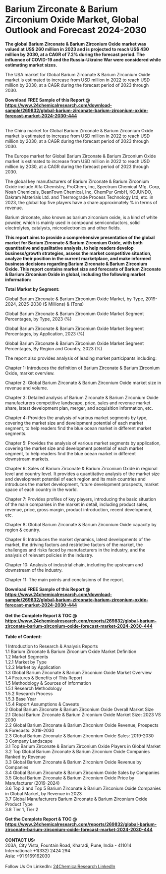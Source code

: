 <h1>Barium Zirconate &amp; Barium Zirconium Oxide Market, Global Outlook and Forecast 2024-2030</h1><p><strong>The global Barium Zirconate &amp; Barium Zirconium Oxide market was valued at US$ 260 million in 2023 and is projected to reach US$ 430 million by 2030, at a CAGR of 7.2% during the forecast period. The influence of COVID-19 and the Russia-Ukraine War were considered while estimating market sizes.</strong></p><p>
</p><p>The USA market for Global Barium Zirconate &amp; Barium Zirconium Oxide market is estimated to increase from USD million in 2022 to reach USD million by 2030, at a CAGR during the forecast period of 2023 through 2030.</p><div><b>Download FREE Sample of this Report @ 
            <a href="https://www.24chemicalresearch.com/download-sample/269832/global-barium-zirconate-barium-zirconium-oxide-forecast-market-2024-2030-444">
            https://www.24chemicalresearch.com/download-sample/269832/global-barium-zirconate-barium-zirconium-oxide-forecast-market-2024-2030-444</a></b></div><br><p>
</p><p>The China market for Global Barium Zirconate &amp; Barium Zirconium Oxide market is estimated to increase from USD million in 2022 to reach USD million by 2030, at a CAGR during the forecast period of 2023 through 2030.</p><p>
</p><p>The Europe market for Global Barium Zirconate &amp; Barium Zirconium Oxide market is estimated to increase from USD million in 2022 to reach USD million by 2030, at a CAGR during the forecast period of 2023 through 2030.</p><p>
</p><p>The global key manufacturers of Barium Zirconate &amp; Barium Zirconium Oxide include Alfa Chemistry, ProChem, Inc, Spectrum Chemical Mfg. Corp, Noah Chemicals, BeanTown Chemical, Inc, ChemPur GmbH, KOJUNDO, Dakram Materials Ltd. and Thermograde Process Technology Ltd, etc. in 2023, the global top five players have a share approximately % in terms of revenue.</p><p>
Barium zirconate, also known as barium zirconium oxide, is a kind of white powder, which is mainly used in compound semiconductors, solid electrolytes, catalysts, microelectronics and other fields.</p><p>
<strong>This report aims to provide a comprehensive presentation of the global market for Barium Zirconate &amp; Barium Zirconium Oxide, with both quantitative and qualitative analysis, to help readers develop business/growth strategies, assess the market competitive situation, analyze their position in the current marketplace, and make informed business decisions regarding Barium Zirconate &amp; Barium Zirconium Oxide. This report contains market size and forecasts of Barium Zirconate &amp; Barium Zirconium Oxide in global, including the following market information:</strong></p><p>
</p><p>
<strong>Total Market by Segment:</strong></p><p>
Global Barium Zirconate &amp; Barium Zirconium Oxide Market, by Type, 2019-2024, 2025-2030 ($ Millions) &amp; (Tons)</p><p>
Global Barium Zirconate &amp; Barium Zirconium Oxide Market Segment Percentages, by Type, 2023 (%)</p><p>
</p><p>
Global Barium Zirconate &amp; Barium Zirconium Oxide Market Segment Percentages, by Application, 2023 (%)</p><p>
</p><p>
Global Barium Zirconate &amp; Barium Zirconium Oxide Market Segment Percentages, By Region and Country, 2023 (%)</p><p>
</p><p>
The report also provides analysis of leading market participants including:</p><p>
</p><p>
</p><p>
Chapter 1: Introduces the definition of Barium Zirconate &amp; Barium Zirconium Oxide, market overview.</p><p>
Chapter 2: Global Barium Zirconate &amp; Barium Zirconium Oxide market size in revenue and volume.</p><p>
Chapter 3: Detailed analysis of Barium Zirconate &amp; Barium Zirconium Oxide manufacturers competitive landscape, price, sales and revenue market share, latest development plan, merger, and acquisition information, etc.</p><p>
Chapter 4: Provides the analysis of various market segments by type, covering the market size and development potential of each market segment, to help readers find the blue ocean market in different market segments.</p><p>
Chapter 5: Provides the analysis of various market segments by application, covering the market size and development potential of each market segment, to help readers find the blue ocean market in different downstream markets.</p><p>
Chapter 6: Sales of Barium Zirconate &amp; Barium Zirconium Oxide in regional level and country level. It provides a quantitative analysis of the market size and development potential of each region and its main countries and introduces the market development, future development prospects, market space of each country in the world.</p><p>
Chapter 7: Provides profiles of key players, introducing the basic situation of the main companies in the market in detail, including product sales, revenue, price, gross margin, product introduction, recent development, etc.</p><p>
Chapter 8: Global Barium Zirconate &amp; Barium Zirconium Oxide capacity by region &amp; country.</p><p>
Chapter 9: Introduces the market dynamics, latest developments of the market, the driving factors and restrictive factors of the market, the challenges and risks faced by manufacturers in the industry, and the analysis of relevant policies in the industry.</p><p>
Chapter 10: Analysis of industrial chain, including the upstream and downstream of the industry.</p><p>
Chapter 11: The main points and conclusions of the report.</p><div><b>Download FREE Sample of this Report @ 
            <a href="https://www.24chemicalresearch.com/download-sample/269832/global-barium-zirconate-barium-zirconium-oxide-forecast-market-2024-2030-444">
            https://www.24chemicalresearch.com/download-sample/269832/global-barium-zirconate-barium-zirconium-oxide-forecast-market-2024-2030-444</a></b></div><br><div><b>Get the Complete Report & TOC @ 
            <a href="https://www.24chemicalresearch.com/reports/269832/global-barium-zirconate-barium-zirconium-oxide-forecast-market-2024-2030-444">
            https://www.24chemicalresearch.com/reports/269832/global-barium-zirconate-barium-zirconium-oxide-forecast-market-2024-2030-444</a></b></div><br>
            <b>Table of Content:</b><p>1 Introduction to Research & Analysis Reports<br />
    1.1 Barium Zirconate & Barium Zirconium Oxide Market Definition<br />
    1.2 Market Segments<br />
        1.2.1 Market by Type<br />
        1.2.2 Market by Application<br />
    1.3 Global Barium Zirconate & Barium Zirconium Oxide Market Overview<br />
    1.4 Features & Benefits of This Report<br />
    1.5 Methodology & Sources of Information<br />
        1.5.1 Research Methodology<br />
        1.5.2 Research Process<br />
        1.5.3 Base Year<br />
        1.5.4 Report Assumptions & Caveats<br />
2 Global Barium Zirconate & Barium Zirconium Oxide Overall Market Size<br />
    2.1 Global Barium Zirconate & Barium Zirconium Oxide Market Size: 2023 VS 2030<br />
    2.2 Global Barium Zirconate & Barium Zirconium Oxide Revenue, Prospects & Forecasts: 2019-2030<br />
    2.3 Global Barium Zirconate & Barium Zirconium Oxide Sales: 2019-2030<br />
3 Company Landscape<br />
    3.1 Top Barium Zirconate & Barium Zirconium Oxide Players in Global Market<br />
    3.2 Top Global Barium Zirconate & Barium Zirconium Oxide Companies Ranked by Revenue<br />
    3.3 Global Barium Zirconate & Barium Zirconium Oxide Revenue by Companies<br />
    3.4 Global Barium Zirconate & Barium Zirconium Oxide Sales by Companies<br />
    3.5 Global Barium Zirconate & Barium Zirconium Oxide Price by Manufacturer (2019-2024)<br />
    3.6 Top 3 and Top 5 Barium Zirconate & Barium Zirconium Oxide Companies in Global Market, by Revenue in 2023<br />
    3.7 Global Manufacturers Barium Zirconate & Barium Zirconium Oxide Product Type<br />
    3.8 Tier 1, Tier 2</p><div><b>Get the Complete Report & TOC @ 
            <a href="https://www.24chemicalresearch.com/reports/269832/global-barium-zirconate-barium-zirconium-oxide-forecast-market-2024-2030-444">
            https://www.24chemicalresearch.com/reports/269832/global-barium-zirconate-barium-zirconium-oxide-forecast-market-2024-2030-444</a></b></div><br><b>CONTACT US:</b><br>
            203A, City Vista, Fountain Road, Kharadi, Pune, India - 411014<br>
            International: +1(332) 2424 294<br>
            Asia: +91 9169162030 <br><br>
            Follow Us On LinkedIn: <a href="https://www.linkedin.com/company/24chemicalresearch/">24ChemicalResearch LinkedIn</a>